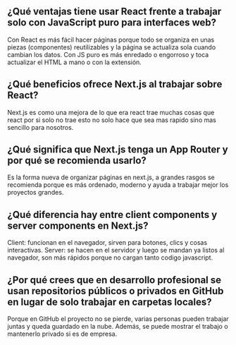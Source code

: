 ## ¿Qué ventajas tiene usar  React  frente a trabajar solo  con JavaScript puro para interfaces web? 
Con React es más fácil hacer páginas porque todo se organiza en unas piezas (componentes) reutilizables y la página se actualiza sola cuando cambian los datos. Con JS puro es más enredado o engorroso y toca actualizar el HTML a mano o con la extensión.
## ¿Qué beneficios ofrece  Next.js  al trabajar sobre React? 
Next.js es como una mejora de lo que era react trae muchas cosas que react por si solo no trae esto no solo hace que sea mas rapido sino mas sencillo para nosotros.
## ¿Qué significa que Next.js tenga un App Router y por qué se recomienda usarlo?
Es la forma nueva de organizar páginas en next.js, a grandes rasgos se recomienda porque es más ordenado, moderno y ayuda a trabajar mejor los proyectos grandes.
##  ¿Qué diferencia hay entre  client components  y  server  components  en Next.js?
Client: funcionan en el navegador, sirven para botones, clics y cosas interactivas.
Server: se hacen en el servidor y luego se mandan ya listos al navegador, son más rápidos porque no cargan tanto codigo javascript.
##  ¿Por qué crees que en desarrollo profesional se usan  repositorios públicos o privados en GitHub  en lugar de solo trabajar en carpetas  locales? 
Porque en GitHub el proyecto no se pierde, varias personas pueden trabajar juntas y queda guardado en la nube. Además, se puede mostrar el trabajo o mantenerlo privado si es de empresa.